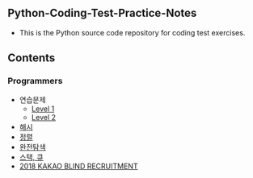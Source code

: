 ## Python-Coding-Test-Practice-Notes
- This is the Python source code repository for coding test exercises.

## Contents
### Programmers
- 연습문제
  - [Level 1](https://github.com/minji0801/Python-Coding-Test-Practice-Notes/tree/main/Programmers/연습문제/Level%201)
  - [Level 2](https://github.com/minji0801/Python-Coding-Test-Practice-Notes/tree/main/Programmers/연습문제/Level%202)
- [해시](https://github.com/minji0801/Python-Coding-Test-Practice-Notes/tree/main/Programmers/해시)
- [정렬](https://github.com/minji0801/Python-Coding-Test-Practice-Notes/tree/main/Programmers/정렬)
- [완전탐색](https://github.com/minji0801/Python-Coding-Test-Practice-Notes/tree/main/Programmers/완전탐색)
- [스택, 큐](https://github.com/minji0801/Python-Coding-Test-Practice-Notes/tree/main/Programmers/스택,%20큐)
- [2018 KAKAO BLIND RECRUITMENT](https://github.com/minji0801/Python-Coding-Test-Practice-Notes/tree/main/Programmers/2018%20KAKAO%20BLIND%20RECRUITMENT)
